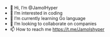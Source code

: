 - 👋 Hi, I’m @JamolHyper
- 👀 I’m interested in coding
- 🌱 I’m currently learning Go language
- 💞️ I’m looking to collaborate on companies
- 📫 How to reach me https://t.me/Jamolshyper

<!---
JamolHyper/JamolHyper is a ✨ special ✨ repository because its `README.md` (this file) appears on your GitHub profile.
You can click the Preview link to take a look at your changes.
--->
